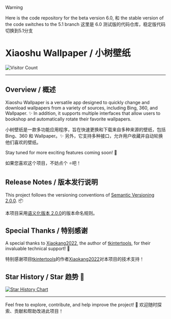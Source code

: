 > [!WARNING]
> Here is the code repository for the beta version 6.0, 和 the stable version of the code switches to the 5.1 branch
> 这里是 6.0 测试版的代码仓库，稳定版代码切换到5.1分支

# Xiaoshu Wallpaper / 小树壁纸 

<!--![logo](https://github.com/user-attachments/assets/064cab06-d6bd-4b68-b03a-d9ad37697acd)-->

![Visitor Count](http://estruyf-github.azurewebsites.net/api/VisitorHit?user=shu-shu-1&repo=Xiaoshu-Wallpaper&countColor=%237B1E7B)

---


## Overview / 概述

Xiaoshu Wallpaper is a versatile app designed to quickly change and download wallpapers from a variety of sources, including Bing, 360, and Wallpaper. ✨ In addition, it supports multiple interfaces that allow users to bookshop and automatically rotate their favorite wallpapers.

小树壁纸是一款多功能应用程序，旨在快速更换和下载来自多种来源的壁纸，包括 Bing、360 和 Wallpaper。✨ 另外，它支持多种接口，允许用户收藏并自动轮换他们喜欢的壁纸。

Stay tuned for more exciting features coming soon! 🎉

如果您喜欢这个项目，不妨点个 ⭐️吧！

## Release Notes / 版本发行说明

This project follows the versioning conventions of [Semantic Versioning 2.0.0](https://semver.org/). 📦

本项目采用[语义化版本 2.0.0](https://semver.org/lang/zh-CN/)的版本命名规则。

## Special Thanks / 特别感谢

A special thanks to [Xiaokang2022](https://github.com/Xiaokang2022), the author of [tkintertools](https://github.com/Xiaokang2022/tkintertools), for their invaluable technical support! 🙏

特别感谢项目[tkintertools](https://github.com/Xiaokang2022/tkintertools)的作者[Xiaokang2022](https://github.com/Xiaokang2022)对本项目的技术支持！

## Star History / Star 趋势 🌟

[![Star History Chart](https://api.star-history.com/svg?repos=shu-shu-1/BingWallpaper&type=Date)](https://star-history.com/#shu-shu-1/BingWallpaper&Date)

---

Feel free to explore, contribute, and help improve the project! 🚀 欢迎随时探索、贡献和帮助改进此项目！
